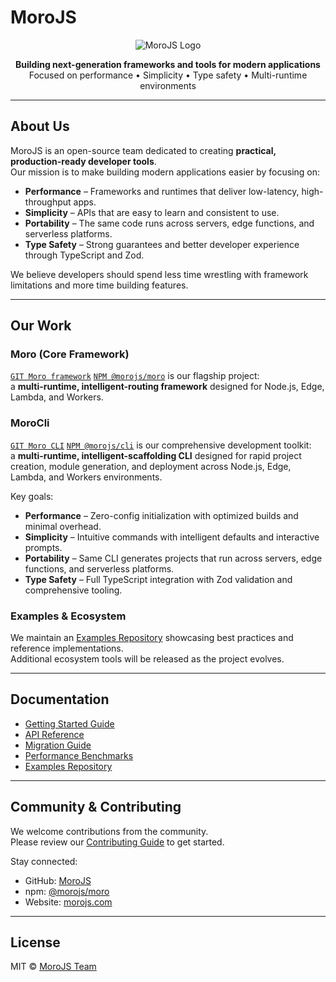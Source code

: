 # MoroJS

<div align="center">

![MoroJS Logo](https://morojs.com/MoroText.png)

**Building next-generation frameworks and tools for modern applications**  
Focused on performance • Simplicity • Type safety • Multi-runtime environments

</div>

---

## About Us

MoroJS is an open-source team dedicated to creating **practical, production-ready developer tools**.  
Our mission is to make building modern applications easier by focusing on:

- **Performance** – Frameworks and runtimes that deliver low-latency, high-throughput apps.  
- **Simplicity** – APIs that are easy to learn and consistent to use.  
- **Portability** – The same code runs across servers, edge functions, and serverless platforms.  
- **Type Safety** – Strong guarantees and better developer experience through TypeScript and Zod.  

We believe developers should spend less time wrestling with framework limitations and more time building features.

---

## Our Work

### Moro (Core Framework)  
[`GIT Moro framework`](https://github.com/Moro-JS/moro)
[`NPM @morojs/moro`](https://www.npmjs.com/package/@morojs/moro) is our flagship project:  
a **multi-runtime, intelligent-routing framework** designed for Node.js, Edge, Lambda, and Workers.  

### MoroCli  
[`GIT Moro CLI`](https://github.com/Moro-JS/cli)
[`NPM @morojs/cli`](https://www.npmjs.com/package/@morojs/cli) is our comprehensive development toolkit:  
a **multi-runtime, intelligent-scaffolding CLI** designed for rapid project creation, module generation, and deployment across Node.js, Edge, Lambda, and Workers environments.  

Key goals:
- **Performance** – Zero-config initialization with optimized builds and minimal overhead.  
- **Simplicity** – Intuitive commands with intelligent defaults and interactive prompts.  
- **Portability** – Same CLI generates projects that run across servers, edge functions, and serverless platforms.  
- **Type Safety** – Full TypeScript integration with Zod validation and comprehensive tooling.  

### Examples & Ecosystem  
We maintain an [Examples Repository](https://github.com/Moro-JS/examples) showcasing best practices and reference implementations.  
Additional ecosystem tools will be released as the project evolves.  

---

## Documentation

- [Getting Started Guide](https://github.com/Moro-JS/moro/tree/main/docs/GETTING_STARTED.md)  
- [API Reference](https://github.com/Moro-JS/moro/tree/main/docs/API.md)  
- [Migration Guide](https://github.com/Moro-JS/moro/tree/main/docs/MIGRATION.md)  
- [Performance Benchmarks](https://github.com/Moro-JS/moro/tree/main/docs/PERFORMANCE.md)  
- [Examples Repository](https://github.com/MoroJS/examples)  

---

## Community & Contributing

We welcome contributions from the community.  
Please review our [Contributing Guide](https://github.com/Moro-JS/moro/tree/main/docs/CONTRIBUTING.md) to get started.

Stay connected:  
- GitHub: [MoroJS](https://github.com/MoroJS)  
- npm: [@morojs/moro](https://www.npmjs.com/package/@morojs/moro)  
- Website: [morojs.com](https://morojs.com)

---

## License

MIT © [MoroJS Team](https://morojs.com)
